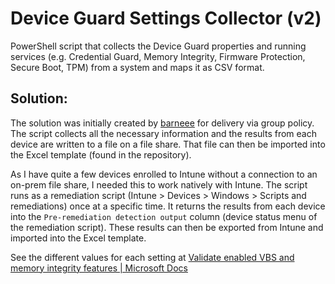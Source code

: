 # Device Guard Settings Collector (v2)
PowerShell script that collects the Device Guard properties and running services (e.g. Credential Guard, Memory Integrity, Firmware Protection, Secure Boot, TPM) from a system and maps it as CSV format.

## Solution:
The solution was initially created by [barneee](https://github.com/Barneee/Device-Guard-Settings-Collector) for delivery via group policy. The script collects all the necessary information and the results from each device are written to a file on a file share. That file can then be imported into the Excel template (found in the repository).

As I have quite a few devices enrolled to Intune without a connection to an on-prem file share, I needed this to work natively with Intune. The script runs as a remediation script (Intune > Devices > Windows > Scripts and remediations) once at a specific time. It returns the results from each device into the `Pre-remediation detection output` column (device status menu of the remediation script). These results can then be exported from Intune and imported into the Excel template.  

See the different values for each setting at [Validate enabled VBS and memory integrity features | Microsoft Docs](https://learn.microsoft.com/en-us/windows/security/hardware-security/enable-virtualization-based-protection-of-code-integrity#validate-enabled-vbs-and-memory-integrity-features)
